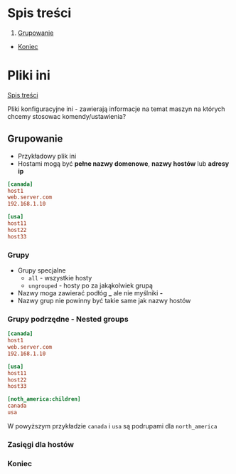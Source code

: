  
# Spis treści

1. [Grupowanie](#grupowanie)
- [Koniec](#Koniec)


# Pliki ini  
[Spis treści](#spis-treści)

Pliki konfiguracyjne ini - zawierają informacje na temat maszyn na których chcemy stosowac komendy/ustawienia?

## Grupowanie 

- Przykładowy plik ini
- Hostami mogą być **pełne nazwy domenowe**, **nazwy hostów** lub **adresy ip** 

```ini
[canada]
host1
web.server.com
192.168.1.10

[usa]
host11
host22
host33
```

### Grupy 
- Grupy specjalne 
    - ```all``` - wszystkie hosty
    - ```ungrouped``` - hosty po za jakąkolwiek grupą
- Nazwy moga zawierać podłóg **_** ale nie myślniki **-**
- Nazwy grup nie powinny być takie same jak nazwy hostów 


### Grupy podrzędne - Nested groups

```ini
[canada]
host1
web.server.com
192.168.1.10

[usa]
host11
host22
host33

[noth_america:children]
canada
usa
```

W powyższym przykładzie ```canada``` i ```usa``` są podrupami dla ```north_america``` 

### Zasięgi dla hostów 



### Koniec